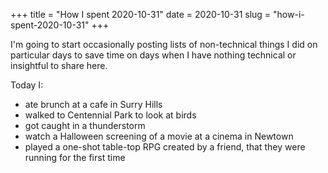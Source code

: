 +++
title = "How I spent 2020-10-31"
date = 2020-10-31
slug = "how-i-spent-2020-10-31"
+++

I'm going to start occasionally posting lists of non-technical things I did on particular days
to save time on days when I have nothing technical or insightful to share here.

Today I:
 - ate brunch at a cafe in Surry Hills
 - walked to Centennial Park to look at birds
 - got caught in a thunderstorm
 - watch a Halloween screening of a movie at a cinema in Newtown
 - played a one-shot table-top RPG created by a friend, that they were running for the first time
